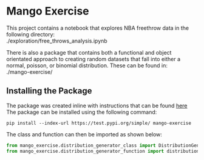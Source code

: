 # Mango Exercise

This project contains a notebook that explores NBA freethrow data in the following directory:  
./exploration/free_throws_analysis.ipynb

There is also a package that contains both a functional and object orientated approach to creating random datasets that 
fall into either a normal, poisson, or binomial distribution. These can be found in:  
./mango-exercise/

## Installing the Package
The package was created inline with instructions that can be found [here](https://packaging.python.org/tutorials/packaging-projects/)  
The package can be installed using the following command:  
```
pip install --index-url https://test.pypi.org/simple/ mango-exercise
```

The class and function can then be imported as shown below:  
```python
from mango_exercise.distribution_generator_class import DistributionGenerator
from mango_exercise.distribution_generator_function import distribution_generator
```